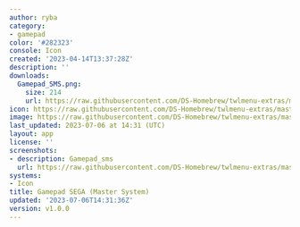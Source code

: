 ```yaml
---
author: ryba
category:
- gamepad
color: '#282323'
console: Icon
created: '2023-04-14T13:37:28Z'
description: ''
downloads:
  Gamepad_SMS.png:
    size: 214
    url: https://raw.githubusercontent.com/DS-Homebrew/twlmenu-extras/master/_nds/TWiLightMenu/icons/Gamepad_SMS.png
icon: https://raw.githubusercontent.com/DS-Homebrew/twlmenu-extras/master/_nds/TWiLightMenu/icons/Gamepad_SMS.png
image: https://raw.githubusercontent.com/DS-Homebrew/twlmenu-extras/master/_nds/TWiLightMenu/icons/Gamepad_SMS.png
last_updated: 2023-07-06 at 14:31 (UTC)
layout: app
license: ''
screenshots:
- description: Gamepad_sms
  url: https://raw.githubusercontent.com/DS-Homebrew/twlmenu-extras/master/_nds/TWiLightMenu/icons/Gamepad_SMS.png
systems:
- Icon
title: Gamepad SEGA (Master System)
updated: '2023-07-06T14:31:36Z'
version: v1.0.0
---
```

